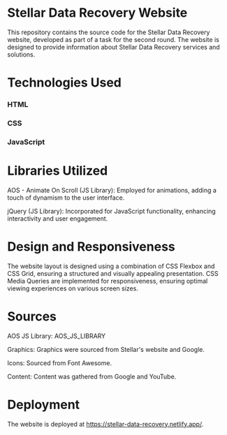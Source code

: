 # Stellar Data Recovery Website
This repository contains the source code for the Stellar Data Recovery website, developed as part of a task for the second round. The website is designed to provide information about Stellar Data Recovery services and solutions.

# Technologies Used
### HTML
### CSS
### JavaScript


# Libraries Utilized
AOS - Animate On Scroll (JS Library): Employed for animations, adding a touch of dynamism to the user interface.

jQuery (JS Library): Incorporated for JavaScript functionality, enhancing interactivity and user engagement.

# Design and Responsiveness
The website layout is designed using a combination of CSS Flexbox and CSS Grid, ensuring a structured and visually appealing presentation. CSS Media Queries are implemented for responsiveness, ensuring optimal viewing experiences on various screen sizes.

# Sources
AOS JS Library: AOS_JS_LIBRARY

Graphics: Graphics were sourced from Stellar's website and Google.

Icons: Sourced from Font Awesome.

Content: Content was gathered from Google and YouTube.


# Deployment
The website is deployed at https://stellar-data-recovery.netlify.app/.
